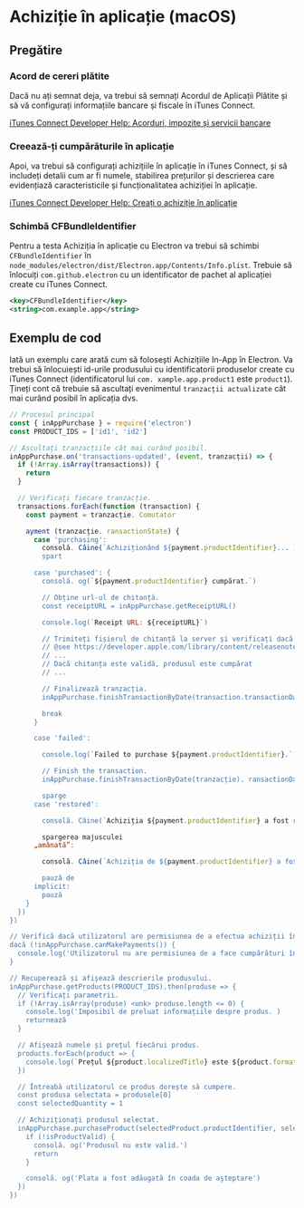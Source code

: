 # Achiziție în aplicație (macOS)

## Pregătire

### Acord de cereri plătite

Dacă nu ați semnat deja, va trebui să semnați Acordul de Aplicații Plătite și să vă configurați informațiile bancare și fiscale în iTunes Connect.

[iTunes Connect Developer Help: Acorduri, impozite și servicii bancare](https://help.apple.com/itunes-connect/developer/#/devb6df5ee51)

### Creează-ți cumpărăturile în aplicație

Apoi, va trebui să configurați achizițiile în aplicație în iTunes Connect, și să includeți detalii cum ar fi numele, stabilirea prețurilor și descrierea care evidențiază caracteristicile și funcționalitatea achiziției în aplicație.

[iTunes Connect Developer Help: Creați o achiziție în aplicație](https://help.apple.com/itunes-connect/developer/#/devae49fb316)

### Schimbă CFBundleIdentifier

Pentru a testa Achiziția în aplicație cu Electron va trebui să schimbi `CFBundleIdentifier` în `node_modules/electron/dist/Electron.app/Contents/Info.plist`. Trebuie să înlocuiți `com.github.electron` cu un identificator de pachet al aplicației create cu iTunes Connect.

```xml
<key>CFBundleIdentifier</key>
<string>com.example.app</string>
```

## Exemplu de cod

Iată un exemplu care arată cum să folosești Achizițiile In-App în Electron. Va trebui să înlocuiești id-urile produsului cu identificatorii produselor create cu iTunes Connect (identificatorul lui `com. xample.app.product1` este `product1`). Țineți cont că trebuie să ascultați evenimentul `tranzacții actualizate` cât mai curând posibil în aplicația dvs.

```javascript
// Procesul principal
const { inAppPurchase } = require('electron')
const PRODUCT_IDS = ['id1', 'id2']

// Ascultați tranzacțiile cât mai curând posibil.
inAppPurchase.on('transactions-updated', (event, tranzacții) => {
  if (!Array.isArray(transactions)) {
    return
  }

  // Verificați fiecare tranzacție.
  transactions.forEach(function (transaction) {
    const payment = tranzacție. Comutator

    ayment (tranzacție. ransactionState) {
      case 'purchasing':
        consolă. Câine(`Achiziționând ${payment.productIdentifier}... )
        spart

      case 'purchased': {
        consolă. og(`${payment.productIdentifier} cumpărat.`)

        // Obține url-ul de chitanță.
        const receiptURL = inAppPurchase.getReceiptURL()

        console.log(`Receipt URL: ${receiptURL}`)

        // Trimiteți fișierul de chitanță la server și verificați dacă este valid.
        // @see https://developer.apple.com/library/content/releasenotes/General/ValidateAppStoreReceipt/Chapters/ValidateRemotely.html
        // ...
        // Dacă chitanța este validă, produsul este cumpărat
        // ...

        // Finalizează tranzacția.
        inAppPurchase.finishTransactionByDate(transaction.transactionDate)

        break
      }

      case 'failed':

        console.log(`Failed to purchase ${payment.productIdentifier}.`)

        // Finish the transaction.
        inAppPurchase.finishTransactionByDate(tranzacție). ransactionDate)

        sparge
      case 'restored':

        consolă. Câine(`Achiziția ${payment.productIdentifier} a fost restabilită. )

        spargerea majusculei
      „amânată”:

        consolă. Câine(`Achiziția de ${payment.productIdentifier} a fost amânată. )

        pauză de
      implicit:
        pauză
    }
  })
})

// Verifică dacă utilizatorul are permisiunea de a efectua achiziții în aplicație.
dacă (!inAppPurchase.canMakePayments()) {
  console.log('Utilizatorul nu are permisiunea de a face cumpărături în aplicație.')
}

// Recuperează și afișează descrierile produsului.
inAppPurchase.getProducts(PRODUCT_IDS).then(produse => {
  // Verificați parametrii.
  if (!Array.isArray(produse) <unk> produse.length <= 0) {
    console.log('Imposibil de preluat informațiile despre produs. )
    returnează
  }

  // Afișează numele și prețul fiecărui produs.
  products.forEach(product => {
    console.log(`Prețul ${product.localizedTitle} este ${product.formattedPrice}.`)
  })

  // Întreabă utilizatorul ce produs dorește să cumpere.
  const produsa selectata = produsele[0]
  const selectedQuantity = 1

  // Achiziționați produsul selectat.
  inAppPurchase.purchaseProduct(selectedProduct.productIdentifier, selectedQuantity).then(isProductValid => {
    if (!isProductValid) {
      consolă. og('Produsul nu este valid.')
      return
    }

    consolă. og('Plata a fost adăugată în coada de aşteptare')
  })
})
```
